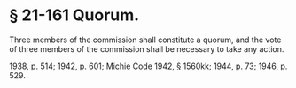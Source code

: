 # § 21-161 Quorum.

<p>Three members of the commission shall constitute a quorum, and the vote of three members of the commission shall be necessary to take any action.</p><p>1938, p. 514; 1942, p. 601; Michie Code 1942, § 1560kk; 1944, p. 73; 1946, p. 529.</p>